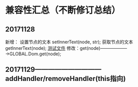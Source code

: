 
# 兼容性汇总（不断修订总结）

## 20171128
新增：
    设置节点的文本 setInnerText(node, str);
    获取节点的文本 getInnerText(node);
    <a href="http://p03fjrkvd.bkt.clouddn.com/github/2017/11/index1.html">测试文件</a>
修改：get(node)——————→GLOBAL.Dom.get(node);

## 20171129——————————addHandler/removeHandler(this指向)

